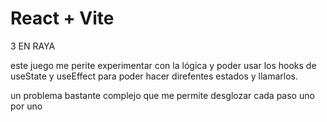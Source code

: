 # React + Vite

3 EN RAYA

este juego me perite experimentar con la lógica y poder usar los hooks de useState y useEffect para poder hacer direfentes estados y llamarlos.

un problema bastante complejo que me permite desglozar cada paso uno por uno 